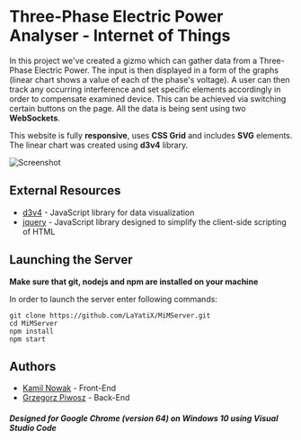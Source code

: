 # Three-Phase Electric Power Analyser - Internet of Things

In this project we've created a gizmo which can gather data from a Three-Phase Electric Power. The input is then displayed in a form of the graphs (linear chart shows a value of each of the phase's voltage). A user can then track any occurring interference and set specific elements accordingly in order to compensate examined device. This can be achieved via switching certain buttons on the page. All the data is being sent using two **WebSockets**.

This website is fully **responsive**, uses **CSS Grid** and includes **SVG** elements. The linear chart was created using **d3v4** library.

![Screenshot](https://i.imgur.com/1N1NVU7.png)

## External Resources

* [d3v4](https://d3js.org) - JavaScript library for data visualization
* [jquery](http://jquery.com) - JavaScript library designed to simplify the client-side scripting of HTML

## Launching the Server

**Make sure that git, nodejs and npm are installed on your machine**

In order to launch the server enter following commands:
```
git clone https://github.com/LaYatiX/MiMServer.git
cd MiMServer
npm install
npm start
```

## Authors

* [Kamil Nowak](https://github.com/nowakkamil) - Front-End
* [Grzegorz Piwosz](https://github.com/LaYatiX) - Back-End

##### *Designed for Google Chrome (version 64) on Windows 10 using Visual Studio Code*
